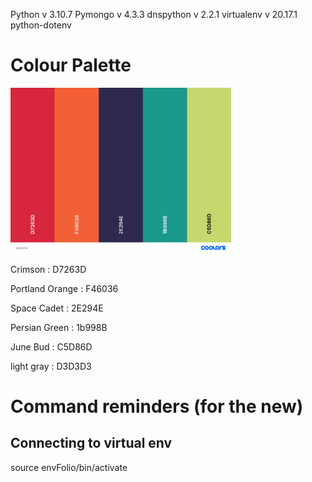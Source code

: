 Python v 3.10.7
Pymongo v 4.3.3
dnspython v 2.2.1
virtualenv v 20.17.1
python-dotenv


# Colour Palette

<img src = "References/palette.png" alt="https://coolors.co/d7263d-f46036-2e294e-1b998b-c5d86d" width="70%" >

Crimson : D7263D

Portland Orange : F46036

Space Cadet : 2E294E

Persian Green : 1b998B

June Bud : C5D86D


light gray : D3D3D3


# Command reminders (for the new)
## Connecting to virtual env
source envFolio/bin/activate
